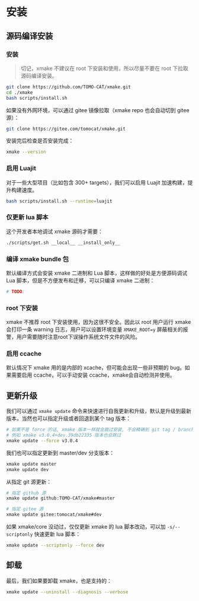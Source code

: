 # 安装

## 源码编译安装

### 安装

> 切记，xmake 不建议在 root 下安装和使用，所以尽量不要在 root 下拉取源码编译安装。

```bash
git clone https://github.com/TOMO-CAT/xmake.git
cd ./xmake
bash scripts/install.sh
```

如果没有外网环境，可以通过 gitee 镜像拉取（xmake repo 也会自动切到 gitee 源）：

```bash
git clone https://gitee.com/tomocat/xmake.git
```

安装完后检查是否安装完成：

```bash
xmake --version
```

### 启用 Luajit

对于一些大型项目（比如包含 300+ targets），我们可以启用 Luajit 加速构建，提升构建速度。

```bash
bash scripts/install.sh --runtime=luajit
```

### 仅更新 lua 脚本

这个开发者本地调试 xmake 源码才需要：

```bash
./scripts/get.sh __local__ __install_only__
```

### 编译 xmake bundle 包

默认编译方式会安装 xmake 二进制和 Lua 脚本，这样做的好处是方便源码调试 Lua 脚本，但是不方便发布和迁移，可以只编译 xmake 二进制：

```bash
# TODO:
```

### root 下安装

xmake 不推荐 root 下安装使用，因为这很不安全。因此以 root 用户运行 xmake 会打印一条 warning 日志，用户可以设置环境变量 `XMAKE_ROOT=y` 屏蔽相关的报警，用户需要随时注意root下误操作系统文件文件的风险。

### 启用 ccache

默认情况下 xmake 用的是内部的 xcache，但可能会出现一些非预期的 bug。如果需要启用 ccache，可以手动安装 ccache，xmake会自动检测并使用。

## 更新升级

我们可以通过 `xmake update` 命令来快速进行自我更新和升级，默认是升级到最新版本，当然也可以指定升级或者回退到某个 tag 版本：

```bash
# 如果不是 force 的话, xmake 版本一样就会跳过安装, 不会精确到 git tag / branch
# 例如 xmake v3.0.4+dev.39db22335 版本也会跳过
xmake update --force v3.0.4
```

我们也可以指定更新到 master/dev 分支版本：

```bash
xmake update master
xmake update dev
```

从指定 git 源更新：

```bash
# 指定 github 源
xmake update github:TOMO-CAT/xmake#master

# 指定 gitee 源
xmake update gitee:tomocat/xmake#dev
```

如果 xmake/core 没动过，仅仅更新 xmake 的 lua 脚本改动，可以加 `-s/--scriptonly` 快速更新 lua 脚本：

```bash
xmake update --scriptonly --force dev
```

## 卸载

最后，我们如果要卸载 xmake，也是支持的：

```bash
xmake update --uninstall --diagnosis --verbose
```
